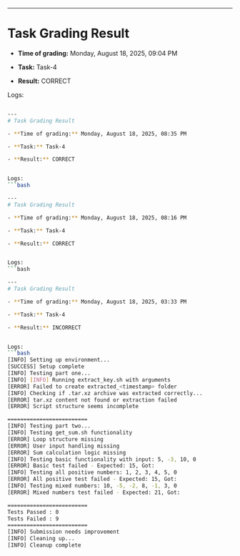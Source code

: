 
---
# Task Grading Result

- **Time of grading:** Monday, August 18, 2025, 09:04 PM

- **Task:** Task-4

- **Result:** CORRECT


Logs:
```bash

---
# Task Grading Result

- **Time of grading:** Monday, August 18, 2025, 08:35 PM

- **Task:** Task-4

- **Result:** CORRECT


Logs:
```bash

---
# Task Grading Result

- **Time of grading:** Monday, August 18, 2025, 08:16 PM

- **Task:** Task-4

- **Result:** CORRECT


Logs:
```bash

---
# Task Grading Result

- **Time of grading:** Monday, August 18, 2025, 03:33 PM

- **Task:** Task-4

- **Result:** INCORRECT


Logs:
```bash
[INFO] Setting up environment...
[SUCCESS] Setup complete
[INFO] Testing part one...
[INFO] [INFO] Running extract_key.sh with arguments
[ERROR] Failed to create extracted_<timestamp> folder
[INFO] Checking if .tar.xz archive was extracted correctly...
[ERROR] tar.xz content not found or extraction failed
[ERROR] Script structure seems incomplete

=========================
[INFO] Testing part two...
[INFO] Testing get_sum.sh functionality
[ERROR] Loop structure missing
[ERROR] User input handling missing
[ERROR] Sum calculation logic missing
[INFO] Testing basic functionality with input: 5, -3, 10, 0
[ERROR] Basic test failed - Expected: 15, Got: 
[INFO] Testing all positive numbers: 1, 2, 3, 4, 5, 0
[ERROR] All positive test failed - Expected: 15, Got: 
[INFO] Testing mixed numbers: 10, -5, -2, 8, -1, 3, 0
[ERROR] Mixed numbers test failed - Expected: 21, Got: 

=========================
Tests Passed : 0
Tests Failed : 9
=========================
[INFO] Submission needs improvement
[INFO] Cleaning up...
[INFO] Cleanup complete
```
```
```
```
